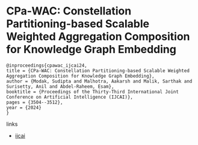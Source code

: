 # CPa-WAC: Constellation Partitioning-based Scalable Weighted Aggregation Composition for Knowledge Graph Embedding

```
@inproceedings{cpawac_ijcai24,
title = {CPa-WAC: Constellation Partitioning-based Scalable Weighted Aggregation Composition for Knowledge Graph Embedding},
author = {Modak, Sudipta and Malhotra, Aakarsh and Malik, Sarthak and Surisetty, Anil and Abdel-Raheem, Esam},
booktitle = {Proceedings of the Thirty-Third International Joint Conference on Artificial Intelligence (IJCAI)},
pages = {3504--3512},
year = {2024}
}
```

links
- [ijcai](https://www.ijcai.org/proceedings/2024/388)
